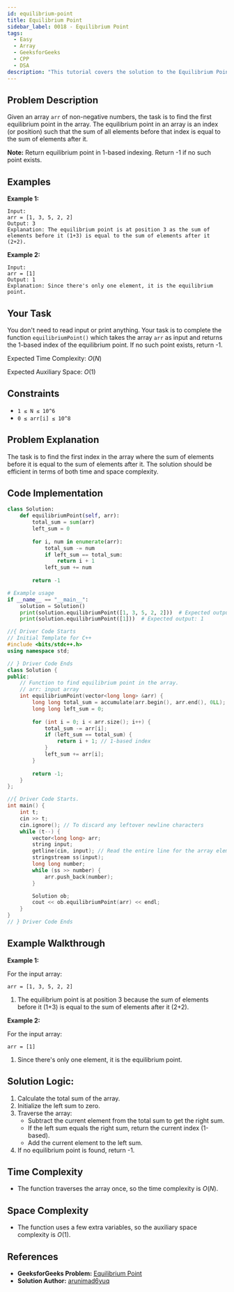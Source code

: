 ```yaml
---
id: equilibrium-point
title: Equilibrium Point
sidebar_label: 0018 - Equilibrium Point
tags:
  - Easy
  - Array
  - GeeksforGeeks
  - CPP
  - DSA
description: "This tutorial covers the solution to the Equilibrium Point problem from the GeeksforGeeks website, featuring implementations in Python and C++."
---
```

## Problem Description

Given an array `arr` of non-negative numbers, the task is to find the first equilibrium point in the array. The equilibrium point in an array is an index (or position) such that the sum of all elements before that index is equal to the sum of elements after it.

**Note:** Return equilibrium point in 1-based indexing. Return -1 if no such point exists.

## Examples

**Example 1:**

```
Input:
arr = [1, 3, 5, 2, 2]
Output: 3
Explanation: The equilibrium point is at position 3 as the sum of elements before it (1+3) is equal to the sum of elements after it (2+2).
```

**Example 2:**

```
Input:
arr = [1]
Output: 1
Explanation: Since there's only one element, it is the equilibrium point.
```

## Your Task

You don't need to read input or print anything. Your task is to complete the function `equilibriumPoint()` which takes the array `arr` as input and returns the 1-based index of the equilibrium point. If no such point exists, return -1.

Expected Time Complexity: $O(N)$

Expected Auxiliary Space: $O(1)$

## Constraints

* `1 ≤ N ≤ 10^6`
* `0 ≤ arr[i] ≤ 10^8`

## Problem Explanation

The task is to find the first index in the array where the sum of elements before it is equal to the sum of elements after it. The solution should be efficient in terms of both time and space complexity.

## Code Implementation

<Tabs>
  <TabItem value="Python" label="Python" default>
  <SolutionAuthor name="@arunimad6yuq"/>

  ```py
  class Solution:
      def equilibriumPoint(self, arr):
          total_sum = sum(arr)
          left_sum = 0
          
          for i, num in enumerate(arr):
              total_sum -= num
              if left_sum == total_sum:
                  return i + 1
              left_sum += num
          
          return -1

  # Example usage
  if __name__ == "__main__":
      solution = Solution()
      print(solution.equilibriumPoint([1, 3, 5, 2, 2]))  # Expected output: 3
      print(solution.equilibriumPoint([1]))  # Expected output: 1
  ```

  </TabItem>
  <TabItem value="C++" label="C++">
  <SolutionAuthor name="@arunimad6yuq"/>

  ```cpp
  //{ Driver Code Starts
  // Initial Template for C++
  #include <bits/stdc++.h>
  using namespace std;

  // } Driver Code Ends
  class Solution {
  public:
      // Function to find equilibrium point in the array.
      // arr: input array
      int equilibriumPoint(vector<long long> &arr) {
          long long total_sum = accumulate(arr.begin(), arr.end(), 0LL);
          long long left_sum = 0;
          
          for (int i = 0; i < arr.size(); i++) {
              total_sum -= arr[i];
              if (left_sum == total_sum) {
                  return i + 1; // 1-based index
              }
              left_sum += arr[i];
          }
          
          return -1;
      }
  };

  //{ Driver Code Starts.
  int main() {
      int t;
      cin >> t;
      cin.ignore(); // To discard any leftover newline characters
      while (t--) {
          vector<long long> arr;
          string input;
          getline(cin, input); // Read the entire line for the array elements
          stringstream ss(input);
          long long number;
          while (ss >> number) {
              arr.push_back(number);
          }

          Solution ob;
          cout << ob.equilibriumPoint(arr) << endl;
      }
  }
  // } Driver Code Ends
  ```

  </TabItem>
</Tabs>

## Example Walkthrough

**Example 1:**

For the input array:
```
arr = [1, 3, 5, 2, 2]
```
1. The equilibrium point is at position 3 because the sum of elements before it (1+3) is equal to the sum of elements after it (2+2).

**Example 2:**

For the input array:
```
arr = [1]
```
1. Since there's only one element, it is the equilibrium point.

## Solution Logic:

1. Calculate the total sum of the array.
2. Initialize the left sum to zero.
3. Traverse the array:
    - Subtract the current element from the total sum to get the right sum.
    - If the left sum equals the right sum, return the current index (1-based).
    - Add the current element to the left sum.
4. If no equilibrium point is found, return -1.

## Time Complexity

* The function traverses the array once, so the time complexity is $O(N)$.

## Space Complexity

* The function uses a few extra variables, so the auxiliary space complexity is $O(1)$.

## References

- **GeeksforGeeks Problem:** [Equilibrium Point](https://www.geeksforgeeks.org/problems/equilibrium-point-1587115620/1)
- **Solution Author:** [arunimad6yuq](https://www.geeksforgeeks.org/user/arunimad6yuq/)
